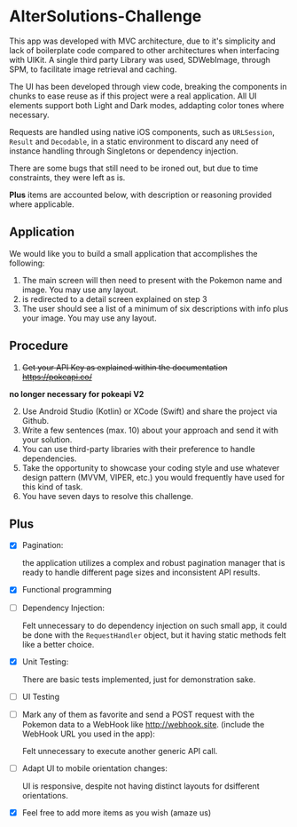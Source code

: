 # AlterSolutions-Challenge

This app was developed with MVC architecture, due to it's simplicity and lack of boilerplate code compared to other architectures when interfacing with UIKit.
A single third party Library was used, SDWebImage, through SPM, to facilitate image retrieval and caching.

The UI has been developed through view code, breaking the components in chunks to ease reuse as if this project were a real application. All UI elements support both Light and Dark modes, addapting color tones where necessary.

Requests are handled using native iOS components, such as `URLSession`, `Result` and `Decodable`, in a static environment to discard any need of instance handling through Singletons or dependency injection.

There are some bugs that still need to be ironed out, but due to time constraints, they were left as is.

**Plus** items are accounted below, with description or reasoning provided where applicable.

## Application
We would like you to build a small application that accomplishes the following:
1. The main screen will then need to present with the Pokemon name and image. You may use any layout.
2. is redirected to a detail screen explained on step 3
3. The user should see a list of a minimum of six descriptions with info plus your image.
You may use any layout.
## Procedure
1. ~~Get your API Key as explained within the documentation https://pokeapi.co/~~ 

**no longer necessary for pokeapi V2**

2. Use Android Studio (Kotlin) or XCode (Swift) and share the project via Github.
3. Write a few sentences (max. 10) about your approach and send it with your solution.
4. You can use third-party libraries with their preference to handle dependencies.
5. Take the opportunity to showcase your coding style and use whatever design pattern
(MVVM, VIPER, etc.) you would frequently have used for this kind of task.
6. You have seven days to resolve this challenge.
## Plus
- [x] Pagination: 

  the application utilizes a complex and robust pagination manager that is ready to handle different page sizes and inconsistent API results.
- [x] Functional programming
- [ ] Dependency Injection: 

  Felt unnecessary to do dependency injection on such small app, it could be done with the `RequestHandler` object, but it having static methods felt like a better choice.
- [x] Unit Testing: 

  There are basic tests implemented, just for demonstration sake.
- [ ] UI Testing
- [ ] Mark any of them as favorite and send a POST request with the Pokemon data to a WebHook like http://webhook.site. (include the WebHook URL you used in the app): 

  Felt unnecessary to execute another generic API call.
- [ ] Adapt UI to mobile orientation changes: 

  UI is responsive, despite not having distinct layouts for dsifferent orientations.
- [x] Feel free to add more items as you wish (amaze us)
